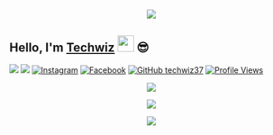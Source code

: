 <h1 align="center">
  <a href="https://git.io/typing-svg">
    <img src="https://readme-typing-svg.herokuapp.com?color=%2340A597&size=30&width=800&lines=Hello,+i'm+Techwiz.+24+YO;i'am+a+web,mobile+and+bot+developer">
  </a>
</h1>

## Hello, I'm [Techwiz](https://instagram.com/techwiz37) <img src="https://github.com/TheDudeThatCode/TheDudeThatCode/blob/master/Assets/Hi.gif" width="29px"> :sunglasses:
[<img src="https://img.shields.io/badge/Website-techwiz.biz.id-blue">](https://techwiz.biz.id)
[<img src="https://img.shields.io/badge/Email-support@techwiz.biz.id-purple">](mailto:support@techwiz.biz.id)
<a href="https://www.instagram.com/techwiz37" target="_blank"><img src="https://img.shields.io/badge/Instagram-%23E4405F.svg?&style=flat-square&logo=instagram&logoColor=white" alt="Instagram"></a>
<a href="https://www.facebook.com/techwiz.id" target="_blank"><img src="https://img.shields.io/badge/Facebook-%231877F2.svg?&style=flat-square&logo=facebook&logoColor=white" alt="Facebook"></a>
[![GitHub techwiz37](https://img.shields.io/github/followers/techwiz37?label=follow&style=social)](https://github.com/techwiz37)
[![Profile Views](https://komarev.com/ghpvc/?username=techwiz37&label=Profile%20Views)](https://github.com/techwiz37)


<p align="center">
  <a href="https://github.com/techwiz37"><img src="https://github-readme-stats.vercel.app/api?username=techwiz37&theme=tokyonight&show_icons=true" /></a>
</p>

<p align="center">
  <a href="https://github.com/techwiz37"><img src="https://github-readme-streak-stats.herokuapp.com?user=techwiz37&theme=tokyonight&hide_border=false&properties=background&border=%239611C5FF" /></a>
</p>
<p align="center">
  <a href="https://github.com/techwiz37"><img src="https://github-profile-trophy.vercel.app/?username=techwiz37&theme=radical&margin-w=20&no-bg=true&no-frame=false" /></a>
</p>
